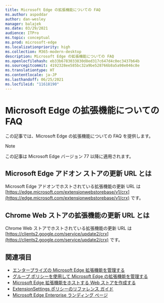 ```yaml
---
title: Microsoft Edge の拡張機能についての FAQ
ms.author: aspoddar
author: dan-wesley
manager: balajek
ms.date: 03/29/2021
audience: ITPro
ms.topic: conceptual
ms.prod: microsoft-edge
ms.localizationpriority: high
ms.collection: M365-modern-desktop
description: Microsoft Edge の拡張機能についての FAQ
ms.openlocfilehash: eb33b6783033830d8ed317c647d4c0ec3437b64b
ms.sourcegitcommit: 4192328ee585bc32a9be528766b8a5a98e046c8e
ms.translationtype: HT
ms.contentlocale: ja-JP
ms.lasthandoff: 06/25/2021
ms.locfileid: "11618190"
---
```

# <a name="faq-for-microsoft-edge-extensions"></a>Microsoft Edge の拡張機能についての FAQ

この記事では、Microsoft Edge の拡張機能についての FAQ を提供します。

> [!NOTE]
> この記事は Microsoft Edge バージョン 77 以降に適用されます。

## <a name="what-is-the-update-url-for-the-microsoft-edge-add-ons-store"></a>Microsoft Edge アドオン ストアの更新 URL とは

Microsoft Edge アドオンでホストされている拡張機能の更新 URL は [https://edge.microsoft.com/extensionwebstorebase/v1/crx](https://edge.microsoft.com/extensionwebstorebase/v1/crx) です。

## <a name="what-is-the-update-url-for-chrome-web-store-extensions"></a>Chrome Web ストアの拡張機能の更新 URL とは

Chrome Web ストアでホストされている拡張機能の更新 URL は [https://clients2.google.com/service/update2/crx](https://clients2.google.com/service/update2/crx) です。

## <a name="see-also"></a>関連項目

- [エンタープライズの Microsoft Edge 拡張機能を管理する](microsoft-edge-manage-extensions.md)
- [グループ ポリシーを使用して Microsoft Edge の拡張機能を管理する](microsoft-edge-manage-extensions-policies.md)
- [Microsoft Edge 拡張機能をホストする Web ストアを作成する](microsoft-edge-manage-extensions-webstore.md)
- [ExtensionSettings ポリシーのリファレンス ガイド](microsoft-edge-manage-extensions-ref-guide.md)
- [Microsoft Edge Enterprise ランディング ページ](https://aka.ms/EdgeEnterprise)
